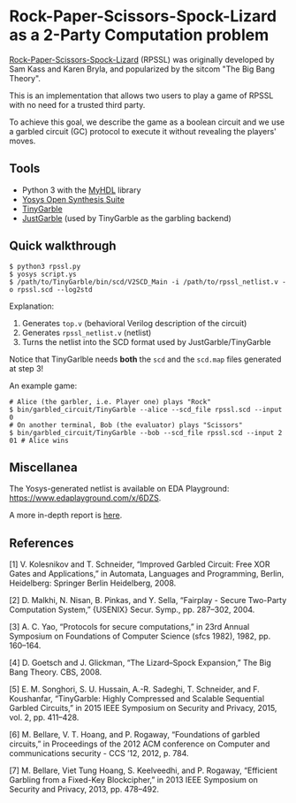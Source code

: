 # Rock-Paper-Scissors-Spock-Lizard as a 2-Party Computation problem

[Rock-Paper-Scissors-Spock-Lizard](https://en.wikipedia.org/wiki/Rock%E2%80%93paper%E2%80%93scissors#Additional_weapons) (RPSSL) was originally
developed by Sam Kass and Karen Bryla, and popularized by the sitcom "The Big 
Bang Theory".

This is an implementation that allows two users to play a game of RPSSL with
no need for a trusted third party.

To achieve this goal, we describe the game as a boolean circuit and we use a
garbled circuit (GC) protocol to execute it without revealing the players'
moves.

## Tools

* Python 3 with the [MyHDL](http://www.myhdl.org/) library
* [Yosys Open Synthesis Suite](http://www.clifford.at/yosys/)
* [TinyGarble](https://github.com/esonghori/TinyGarble)
* [JustGarble](http://cseweb.ucsd.edu/groups/justgarble/) (used by TinyGarble as the garbling backend)

## Quick walkthrough

    $ python3 rpssl.py
    $ yosys script.ys
    $ /path/to/TinyGarble/bin/scd/V2SCD_Main -i /path/to/rpssl_netlist.v -o rpssl.scd --log2std

Explanation:

1. Generates `top.v` (behavioral Verilog description of the circuit)
2. Generates `rpssl_netlist.v` (netlist)
3. Turns the netlist into the SCD format used by JustGarble/TinyGarble

Notice that TinyGarlble needs **both** the `scd` and the `scd.map` files
generated at step 3!

An example game:

    # Alice (the garbler, i.e. Player one) plays "Rock"
    $ bin/garbled_circuit/TinyGarble --alice --scd_file rpssl.scd --input 0
    # On another terminal, Bob (the evaluator) plays "Scissors"
    $ bin/garbled_circuit/TinyGarble --bob --scd_file rpssl.scd --input 2
    01 # Alice wins

## Miscellanea

The Yosys-generated netlist is available on EDA Playground: 
<https://www.edaplayground.com/x/6DZS>.

A more in-depth report is [here](https://github.com/lou1306/gssi/blob/master/2pc/report/report.pdf).

## References

[1] V. Kolesnikov and T. Schneider, “Improved Garbled Circuit: Free XOR Gates and Applications,” in Automata, Languages and Programming, Berlin, Heidelberg: Springer Berlin Heidelberg, 2008.

[2] D. Malkhi, N. Nisan, B. Pinkas, and Y. Sella, “Fairplay - Secure Two-Party Computation System,” {USENIX} Secur. Symp., pp. 287–302, 2004.

[3] A. C. Yao, “Protocols for secure computations,” in 23rd Annual Symposium on Foundations of Computer Science (sfcs 1982), 1982, pp. 160–164.

[4] D. Goetsch and J. Glickman, “The Lizard–Spock Expansion,” The Big Bang Theory. CBS, 2008.

[5] E. M. Songhori, S. U. Hussain, A.-R. Sadeghi, T. Schneider, and F. Koushanfar, “TinyGarble: Highly Compressed and Scalable Sequential Garbled Circuits,” in 2015 IEEE Symposium on Security and Privacy, 2015, vol. 2, pp. 411–428.

[6] M. Bellare, V. T. Hoang, and P. Rogaway, “Foundations of garbled circuits,” in Proceedings of the 2012 ACM conference on Computer and communications security - CCS ’12, 2012, p. 784.

[7] M. Bellare, Viet Tung Hoang, S. Keelveedhi, and P. Rogaway, “Efficient Garbling from a Fixed-Key Blockcipher,” in 2013 IEEE Symposium on Security and Privacy, 2013, pp. 478–492.
